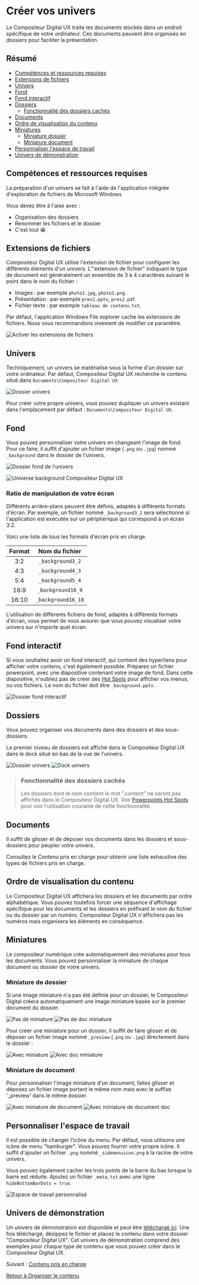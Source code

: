 # Créer vos univers

Le Compositeur Digital UX traite les documents stockés dans un endroit spécifique de votre ordinateur. Ces documents peuvent être organisés en dossiers pour faciliter la présentation.

## Résumé
* [Compétences et ressources requises](#Compétences-et-ressources-requises)
* [Extensions de fichiers](#extensions-de-fichiers)
* [Univers](#univers)
* [Fond](#fond)
* [Fond interactif](#fond-interactif)
* [Dossiers](#dossiers)
  * [Fonctionnalité des dossiers cachés](#fonctionnalité-des-dossiers-cachés)
* [Documents](#documents)
* [Ordre de visualisation du contenu](#ordre-de-visualisation-du-contenu)
* [Miniatures](#miniatures)
  * [Miniature dossier ](#miniature-dossier)
  * [Miniature document](#miniature-document)
* [Personnaliser l'espace de travail](#personnaliser-lespace-de-travail)
* [Univers de démonstration](#univers-de-démonstration) 


## Compétences et ressources requises

La préparation d'un univers se fait à l'aide de l'application intégrée d'exploration de fichiers de Microsoft Windows

Vous devez être à l'aise avec : 

- Organisation des dossiers 
- Renommer les fichiers et le dossier
- C'est tout &#x1F601;

## Extensions de fichiers

Compositeur Digital UX utilise l'extension de fichier pour configurer les différents éléments d'un univers.  L'"extension de fichier" indiquant le type de document est généralement un ensemble de 3 à 4 caractères suivant le point dans le nom du fichier :

- Images : par exemple `photo1.jpg`, `photo2.png`.
- Présentation : par exemple `pres1.pptx`, `pres2.pdf`.
- Fichier texte : par exemple `tableau de contenu.txt`.

Par défaut, l'application Windows File explorer cache les extensions de fichiers. Nous vous recommandons vivement de modifier ce paramètre.


![Activer les extensions de fichiers](../../en/img/enable_file_extensions.JPG)

## Univers

Techniquement, un univers se matérialise sous la forme d'un dossier sur votre ordinateur. Par défaut, Compositeur Digital UX recherche le contenu situé dans `Documents\Compositeur Digital UX`

![Dossier univers](../../en/img/universe_folder.JPG)

Pour créer votre propre univers, vous pouvez dupliquer un univers existant dans l'emplacement par défaut : `Documents\Compositeur Digital UX`.

## Fond

Vous pouvez personnaliser votre univers en changeant l'image de fond. Pour ce faire, il suffit d'ajouter un fichier image (`.png` ou `.jpg`) nommé `_background` dans le dossier de l'univers.

![Dossier fond de l'univers](../../en/img/universe_background.JPG) 

![Universe background Compositeur Digital UX](../../en/img/universe_background_cdux.JPG)

### Ratio de manipulation de votre écran

Différents arrière-plans peuvent être définis, adaptés à différents formats d'écran. Par exemple, un fichier nommé `_background3_2` sera sélectionné si l'application est exécutée sur un périphérique qui correspond à un écran 3:2.

Voici une liste de tous les formats d'écran pris en charge.

| Format| Nom du fichier     |
|:-----:|:------------------:|
| 3:2   | `_background3_2`   |
| 4:3   | `_background4_3`   |
| 5:4   | `_background5_4`   |
| 16:9  | `_background16_9`  |
| 16:10 | `_background16_10` |

L'utilisation de différents fichiers de fond, adaptés à différents formats d'écran, vous permet de vous assurer que vous pouvez visualiser votre univers sur n'importe quel écran.

## Fond interactif

Si vous souhaitez avoir un fond interactif, qui contient des hyperliens pour afficher votre contenu, c'est également possible. Préparez un fichier powerpoint, avec une diapositive contenant votre image de fond. Dans cette diapositive, n'oubliez pas de créer des [Hot Spots](../supported_content/powerpoint.md#hot-spots) pour afficher vos menus, ou vos fichiers. Le nom du fichier doit être `_background.pptx`. 

![Dossier fond interactif](../../en/img/interactive_background.JPG)

## Dossiers

Vous pouvez organiser vos documents dans des dossiers et des sous-dossiers. 

Le premier niveau de dossiers est affiché dans le Compositeur Digital UX dans le dock situé en bas de la vue de l'univers. 

![Dossier univers](../../en/img/universe_background.JPG)
![Dock univers](../../en/img/universe_dock.JPG)

>### Fonctionnalité des dossiers cachés
>
>Les dossiers dont le nom contient le mot ".content" ne seront pas affichés dans le Compositeur Digital UX.
>Voir [Powerpoints Hot Spots](supported_content/powerpoint.md#hot-spots) pour voir l'utilisation courante de cette fonctionnalité.

## Documents

Il suffit de glisser et de déposer vos documents dans les dossiers et sous-dossiers pour peupler votre univers.

Consultez le Contenu pris en charge pour obtenir une liste exhaustive des types de fichiers pris en charge.

## Ordre de visualisation du contenu

Le Compositeur Digital UX affichera les dossiers et les documents par ordre alphabétique. Vous pouvez toutefois forcer une séquence d'affichage spécifique pour les documents et les dossiers en préfixant le nom du fichier ou du dossier par un numéro. Compositeur Digital UX n'affichera pas les numéros mais organisera les éléments en conséquence.


## Miniatures 

Le compositeur numérique crée automatiquement des miniatures pour tous les documents. Vous pouvez personnaliser la miniature de chaque document ou dossier de votre univers.

### Miniature de dossier 

Si une image miniature n'a pas été définie pour un dossier, le Compositeur Digital créera automatiquement une image miniature basée sur le premier document du dossier.

![Pas de miniature](../../en/img/universe_no_preview.JPG) 
![Pas de doc miniature](../../en/img/universe_no_preview_dock.JPG)

Pour créer une miniature pour un dossier, il suffit de faire glisser et de déposer un fichier image nommé `_preview` (`.png` ou `.jpg`) directement dans le dossier :


![Avec miniature](../../en/img/universe_preview.JPG) 
![Avec doc miniature](../../en/img/universe_preview_dock.JPG)

### Miniature de document

Pour personnaliser l'image miniature d'un document, faites glisser et déposez un fichier image portant le même nom mais avec le suffixe '_preview' dans le même dossier.

![Avec miniature de document](../../en/img/universe_document_preview.JPG) 
![Avec miniature de document doc](../../en/img/universe_document_preview_dock.JPG)

## Personnaliser l'espace de travail

Il est possible de changer l'icône du menu. Par défaut, nous utilisons une icône de menu "hamburger". Vous pouvez fournir votre propre icône. Il suffit d'ajouter un fichier `.png` nommé `_sidemenuicon.png` à la racine de votre univers.

Vous pouvez également cacher les trois points de la barre du bas lorsque la barre est réduite. Ajoutez un fichier `_meta.txt` avec une ligne `hideBottomBarDots = true`.


![Espace de travail personnalisé](../../en/img/universe_custom_ui.JPG)

## Univers de démonstration

Un univers de démonstration est disponible et peut être [téléchargé ici](../../en/organise_content/Demo-Universe.zip). Une fois téléchargé, dézippez le fichier et placez le contenu dans votre dossier "Compositeur Digital UX". Cet univers de démonstration comprend des exemples pour chaque type de contenu que vous pouvez créer dans le Compositeur Digital UX.

Suivant : [Contenu pris en charge](supported_content/index.md)

[Retour à Organiser le contenu](index.md)
